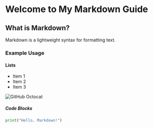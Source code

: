 # Welcome to My Markdown Guide

## What is Markdown?

Markdown is a lightweight syntax for formatting text.

### Example Usage

#### Lists
- Item 1
- Item 2
- Item 3

![GitHub Octocat](https://github.githubassets.com/images/modules/logos_page/GitHub-Mark.png)

##### Code Blocks
```python
print("Hello, Markdown!")



